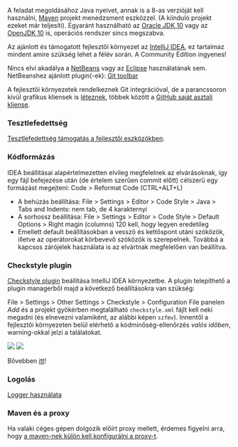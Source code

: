 A feladat megoldásához Java nyelvet, annak is a 8-as verzióját kell használni, [Maven](https://maven.apache.org/guides/getting-started/index.html) projekt menedzsment eszközzel. (A kiinduló projekt ezeket már teljesíti). Egyaránt használható az [Oracle JDK 10](http://www.oracle.com/technetwork/java/javase/downloads/jdk10-downloads-4416644.html) vagy az [OpenJDK 10](http://openjdk.java.net/projects/jdk/10/) is, operációs rendszer sincs megszabva.

Az ajánlott és támogatott fejlesztői környezet az [IntelliJ IDEA](https://www.jetbrains.com/idea/#chooseYourEdition), ez tartalmaz mindent amire szükség lehet a félév során. A Community Edition ingyenes! 

Nincs elvi akadálya a [NetBeans](https://netbeans.org/) vagy az [Eclipse](https://eclipse.org/downloads/) használatának sem.
NetBeanshez ajánlott plugin(-ek): [Git toolbar](http://plugins.netbeans.org/plugin/51604/git-toolbar)

A fejlesztői környezetek rendelkeznek Git integrációval, de a parancssoron kívül grafikus kliensek is [léteznek](https://git-scm.com/downloads/guis), többek között a [GitHub saját asztali kliense](https://desktop.github.com/).

### Tesztlefedettség

[Tesztlefedettség támogatás a fejlesztői eszközökben](https://github.com/SzFMV2018-Osz/handout/Tesztlefedetts%C3%A9g).

### Kódformázás

IDEA beállításai alapértelmezetten elvileg megfelelnek az elvárásoknak, így egy fájl befejezése után (de értelem szerűen commit előtt) célszerű egy formázást megejteni: Code > Reformat Code (CTRL+ALT+L)

* A behúzás beállítása: File > Settings > Editor > Code Style > Java > Tabs and Indents: nem tab, de 4 karakternyi
* A sorhossz beállítása: File > Settings > Editor > Code Style > Default Options > Right magin (columns) 120 kell, hogy legyen eredetileg
* Emellett default beállításokban a vessző és kettőspont utáni szóközök, illetve az operátorokat körbevevő szóközök is szerepelnek. Továbbá a kapcsos zárójelek használata is az elvártnak megfelelően van beállítva.

### Checkstyle plugin

[Checkstyle plugin](https://plugins.jetbrains.com/plugin/1065-checkstyle-idea) beállítása IntelliJ IDEA környezetbe. A plugin telepíthető a plugin managerből majd a következő beállításokra van szükség:

File > Settings > Other Settings > Checkstyle > Configuration File panelen _Add_ és a projekt gyökérben megtalálható `checkstyle.xml` fájlt kell neki megadni (és elnevezni valamiként, az alábbi képen `szfmv`). Innentől a fejlesztői környezeten belül elérhető a kódminőség-ellenőrzés *valós időben*, warning-okkal jelzi a találatokat.

![](https://raw.githubusercontent.com/SzFMV2018-Osz/handout/master/images/idea_checkstyle_plugin_settings.png)
![](https://raw.githubusercontent.com/SzFMV2018-Osz/handout/master/images/idea_checkstyle_findings.png)

Bővebben [itt](https://github.com/SzFMV2018-Osz/handout/K%C3%B3dform%C3%A1z%C3%A1s)!

### Logolás

[Logger használata](https://github.com/SzFMV2018-Osz/handout/Logol%C3%A1s)

### Maven és a proxy

Ha valaki céges gépen dolgozik előírt proxy mellett, érdemes figyelni arra, hogy [a maven-nek külön kell konfigurálni a proxy-t](https://maven.apache.org/guides/mini/guide-proxies.html).
